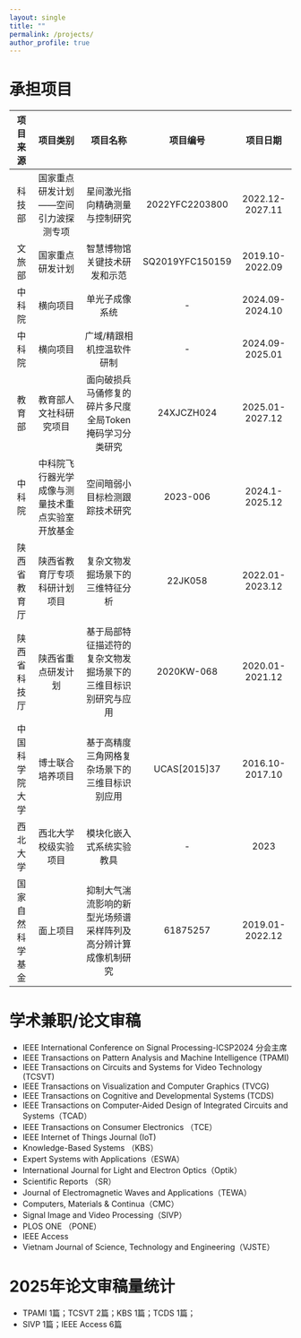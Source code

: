 ```yaml
---
layout: single
title: ""
permalink: /projects/
author_profile: true
---
```


承担项目
======

| 项目来源 | 项目类别 | 项目名称 | 项目编号 | 项目日期
| :----: | :----: | :----: | :----: |  :----: |
|科技部|国家重点研发计划——空间引力波探测专项|星间激光指向精确测量与控制研究|2022YFC2203800|2022.12-2027.11|
|文旅部|国家重点研发计划|智慧博物馆关键技术研发和示范|SQ2019YFC150159|2019.10-2022.09|
|中科院|横向项目|单光子成像系统|-|2024.09-2024.10|
|中科院|横向项目|广域/精跟相机控温软件研制|-|2024.09-2025.01|
|教育部|教育部人文社科研究项目|面向破损兵马俑修复的碎片多尺度全局Token掩码学习分类研究|24XJCZH024|2025.01-2027.12|
|中科院|中科院飞行器光学成像与测量技术重点实验室开放基金|空间暗弱小目标检测跟踪技术研究|2023-006|2024.1-2025.12|
|陕西省教育厅|陕西省教育厅专项科研计划项目|复杂文物发掘场景下的三维特征分析|22JK058|2022.01-2023.12|
|陕西省科技厅|陕西省重点研发计划|基于局部特征描述符的复杂文物发掘场景下的三维目标识别研究与应用|2020KW-068|2020.01-2021.12|
|中国科学院大学|博士联合培养项目|基于高精度三角网格复杂场景下的三维目标识别应用|UCAS[2015]37|2016.10-2017.10|
|西北大学|西北大学校级实验项目|模块化嵌入式系统实验教具|-|2023|
|国家自然科学基金|面上项目|抑制大气湍流影响的新型光场频谱采样阵列及高分辨计算成像机制研究|61875257|2019.01-2022.12|

学术兼职/论文审稿
======
- IEEE International Conference on Signal Processing-ICSP2024 分会主席
- IEEE Transactions on Pattern Analysis and Machine Intelligence (TPAMI)
- IEEE Transactions on Circuits and Systems for Video Technology (TCSVT)
- IEEE Transactions on Visualization and Computer Graphics (TVCG)
- IEEE Transactions on Cognitive and Developmental Systems (TCDS)
- IEEE Transactions on Computer-Aided Design of Integrated Circuits and Systems（TCAD）
- IEEE Transactions on Consumer Electronics （TCE）
- IEEE Internet of Things Journal (IoT)
- Knowledge-Based Systems （KBS）
- Expert Systems with Applications（ESWA）
- International Journal for Light and Electron Optics（Optik）
- Scientific Reports （SR）
- Journal of Electromagnetic Waves and Applications（TEWA）
- Computers, Materials & Continua（CMC）
- Signal Image and Video Processing（SIVP）
- PLOS ONE （PONE）
- IEEE Access
- Vietnam Journal of Science, Technology and Engineering（VJSTE）

2025年论文审稿量统计
======
- TPAMI 1篇；TCSVT 2篇；KBS 1篇；TCDS 1篇；
- SIVP 1篇；IEEE Access 6篇

